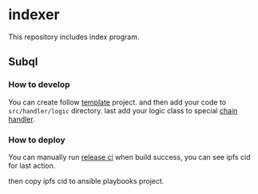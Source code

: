 # indexer

This repository includes index program.

## Subql

### How to develop

You can create follow [template](packages/template) project. and then add your
code to `src/handler/logic` directory. last add your logic class to
special [chain handler](packages/template/src/handler/chain/impls.ts).

### How to deploy

You can manually run [release ci](https://github.com/darwinia-network/indexer/actions/workflows/subql-release.yml)
when build success, you can see ipfs cid for last action.

then copy ipfs cid to ansible playbooks project.

